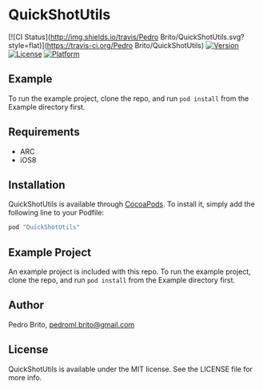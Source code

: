 # QuickShotUtils

[![CI Status](http://img.shields.io/travis/Pedro Brito/QuickShotUtils.svg?style=flat)](https://travis-ci.org/Pedro Brito/QuickShotUtils)
[![Version](https://img.shields.io/cocoapods/v/QuickShotUtils.svg?style=flat)](http://cocoapods.org/pods/QuickShotUtils)
[![License](https://img.shields.io/cocoapods/l/QuickShotUtils.svg?style=flat)](http://cocoapods.org/pods/QuickShotUtils)
[![Platform](https://img.shields.io/cocoapods/p/QuickShotUtils.svg?style=flat)](http://cocoapods.org/pods/QuickShotUtils)

## Example

To run the example project, clone the repo, and run `pod install` from the Example directory first.

## Requirements
* ARC
* iOS8

## Installation

QuickShotUtils is available through [CocoaPods](http://cocoapods.org). To install
it, simply add the following line to your Podfile:

```ruby
pod "QuickShotUtils"
```

## Example Project

An example project is included with this repo.  To run the example project, clone the repo, and run `pod install` from the Example directory first.

## Author

Pedro Brito, pedroml.brito@gmail.com

## License

QuickShotUtils is available under the MIT license. See the LICENSE file for more info.
